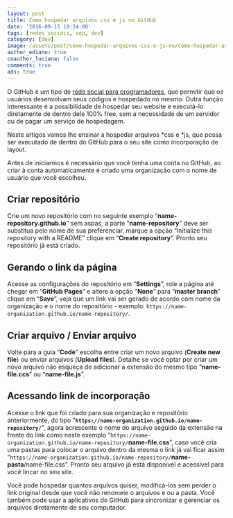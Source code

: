 ```yaml
---
layout: post
title: Como hospedar arquivos css e js no GitHub
date: '2016-09-13 19:24:00'
tags: [redes sociais, seo, dev]
category: [dev]
image: /assets/post/como-hospedar-arquivos-css-e-js-no/como-hospedar-arquivos-css-e-js-no.jpg
author_ediano: true
coauthor_luciana: false
comments: true
ads: true
---
```


O GitHub é um tipo de <a href="http://www.insideblock.com/posts/github-rede-social-dos-programadores.html">rede social para programadores</a>, que permitir que os usuários desenvolvam seus códigos e hospedado no mesmo. Outra função interessante é a possibilidade de hospedar seu website e executá-lo diretamente de dentro dele 100% free, sem a necessidade de um servidor ou de pagar um serviço de hospedagem.

Neste artigos vamos lhe ensinar a hospedar arquivos *css e *js, que possa ser executado de dentro do GitHub para o seu site como incorporação de layout.

Antes de iniciarmos é necessário que você tenha uma conta no GitHub, ao criar à conta automaticamente é criado uma organização com o nome de usuário que você escolheu.

## Criar repositório
Crie um novo repositório com no seguinte exemplo “**name-repository.github.io**” sem aspas, a parte “**name-repository**” deve ser substitua pelo nome de sua preferenciar, marque a opção “Initialize this repository with a README” clique em “**Create repository**”. Pronto seu repositório já está criado.

## Gerando o link da página
Acesse as configurações do repositório em “**Settings**”, role a página até chegar em “**GitHub Pages**” e altere a opção “**None**” para “**master branch**” clique em “**Save**”, veja que um link vai ser gerado de acordo com nome da organização e o nome do repositório - exemplo: `https://name-organization.github.io/name-repository/`.

## Criar arquivo / Enviar arquivo
Volte para a guia “**Code**” escolha entre criar um novo arquivo (**Create new file**) ou enviar arquivos (**Upload files**). Detalhe se você optar por criar um novo arquivo não esqueça de adicionar a extensão do mesmo tipo “**name-file.ccs**” ou “**name-file.js**”.

## Acessando link de incorporação
Acesse o link que foi criado para sua organização e repositório anteriormente, do tipo "**`https://name-organization.github.io/name-repository/`**", agora acrescente o nome do arquivo seguido da extensão na frente do link como neste exemplo “`https://name-organization.github.io/name-repository/`**name-file.css**”, caso você cria uma pastas para colocar o arquivo dentro da mesma o link já vai ficar assim “`https://name-organization.github.io/name-repository/`**name-pasta**/name-file.css”. Pronto seu arquivo já está disponível e acessível para você lincar no seu site.

Você pode hospedar quantos arquivos quiser, modificá-los sem perder o link original desde que você não renomeie o arquivos e ou a pasta. Você também pode usar a aplicativos do GitHub para sincronizar e gerenciar os arquivos diretamente de seu computador.